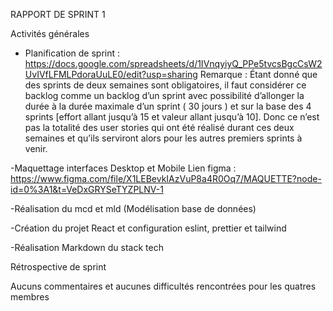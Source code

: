 RAPPORT DE SPRINT 1

Activités générales

- Planification de sprint :
  https://docs.google.com/spreadsheets/d/1IVnqyiyQ_PPe5tvcsBgcCsW2UvIVfLFMLPdoraUuLE0/edit?usp=sharing
  Remarque : Étant donné que des sprints de deux semaines sont obligatoires, il faut considérer ce backlog comme un backlog d’un sprint avec possibilité d’allonger la durée à la durée maximale d’un sprint ( 30 jours ) et sur la base des 4 sprints [effort allant jusqu’à 15 et valeur allant jusqu’à 10]. Donc ce n’est pas la totalité des user stories qui ont été réalisé durant ces deux semaines et qu’ils serviront alors pour les autres premiers sprints à venir.

-Maquettage interfaces Desktop et Mobile
Lien figma : https://www.figma.com/file/X1LEBevkIAzVuP8a4R0Oq7/MAQUETTE?node-id=0%3A1&t=VeDxGRYSeTYZPLNV-1

-Réalisation du mcd et mld (Modélisation base de données)

-Création du projet React et configuration eslint, prettier et tailwind

-Réalisation Markdown du stack tech

Rétrospective de sprint

Aucuns commentaires et aucunes difficultés rencontrées pour les quatres membres
